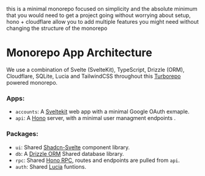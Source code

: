 this is a minimal monorepo focused on simplicity and the absolute minimum that you would need to get a project going without worrying about setup, hono + cloudflare allow you to add multiple features you might need without changing the structure of the monorepo

# Monorepo App Architecture

We use a combination of Svelte (SvelteKit), TypeScript, Drizzle (ORM), Cloudflare, SQLite, Lucia and TailwindCSS throughout this [Turborepo](https://turbo.build/) powered monorepo.

### Apps:

- `accounts`: A [Sveltekit](https://svelte.dev/) web app with a minimal Google OAuth exmaple.
- `api`: A [Hono](https://hono.dev/) server, with a minimal user managment endpoints .

### Packages:

- `ui`: Shared [Shadcn-Svelte](https://shadcn-svelte.com/) component library.
- `db`: A [Drizzle ORM](https://orm.drizzle.team) Shared database library.
- `rpc`: Shared [Hono RPC](https://hono.dev/docs/guides/rpc), routes and endpoints are pulled from `api`.
- `auth`: Shared [Lucia](https://lucia-auth.com/) funtions.